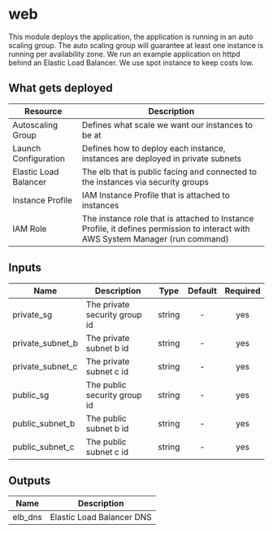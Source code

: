 # web

This module deploys the application, the application is running in an auto scaling group.
The auto scaling group will guarantee at least one instance is running per availability zone.
We run an example application on httpd behind an Elastic Load Balancer.
We use spot instance to keep costs low.

## What gets deployed
| Resource              | Description
| ---                   | ---
| Autoscaling Group     | Defines what scale we want our instances to be at
| Launch Configuration  | Defines how to deploy each instance, instances are deployed in private subnets
| Elastic Load Balancer | The elb that is public facing and connected to the instances via security groups
| Instance Profile      | IAM Instance Profile that is attached to instances
| IAM Role              | The instance role that is attached to Instance Profile, it defines permission to interact with AWS System Manager (run command)

## Inputs

| Name             | Description                   | Type   | Default | Required |
| ------           | -------------                 | :----: | :-----: | :-----:  |
| private_sg       | The private security group id | string | -       | yes      |
| private_subnet_b | The private subnet b id       | string | -       | yes      |
| private_subnet_c | The private subnet c id       | string | -       | yes      |
| public_sg        | The public security group id  | string | -       | yes      |
| public_subnet_b  | The public subnet b id        | string | -       | yes      |
| public_subnet_c  | The public subnet c id        | string | -       | yes      |

## Outputs

| Name    | Description               |
| ------  | -------------             |
| elb_dns | Elastic Load Balancer DNS |


